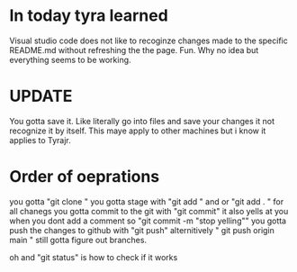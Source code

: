 # In today tyra learned

Visual studio code does not like to recoginze changes made to the specific 
README.md without refreshing the the page. Fun. Why no idea but everything seems to be working. 

# UPDATE 

You gotta save it. Like literally go into files and save your changes it 
not recognize it by itself. This maye apply to other machines but i know 
it applies to Tyrajr.

# Order of oeprations 

you gotta "git clone <insertrepository>"
you gotta stage with "git add <insertchanges>" and or "git add . " for all chanegs
you gotta commit to the git with "git commit" it also yells at you when you dont add a comment so "git commit -m "stop yelling""
you gotta push the changes to github with "git push" alternitively " git push origin main " still gotta figure out branches.

oh and "git status" is how to check if it works